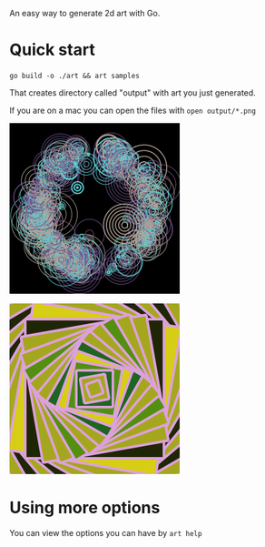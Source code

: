 An easy way to generate 2d art with Go.  

# Quick start

`go build -o ./art && art samples`

That creates directory called "output" with art you just generated. 

If you are on a mac you can open the files with `open output/*.png`

![](images/samples-669a073e.png)

![](images/samples-eb31e19c.png)

# Using more options 

You can view the options you can have by `art help`

